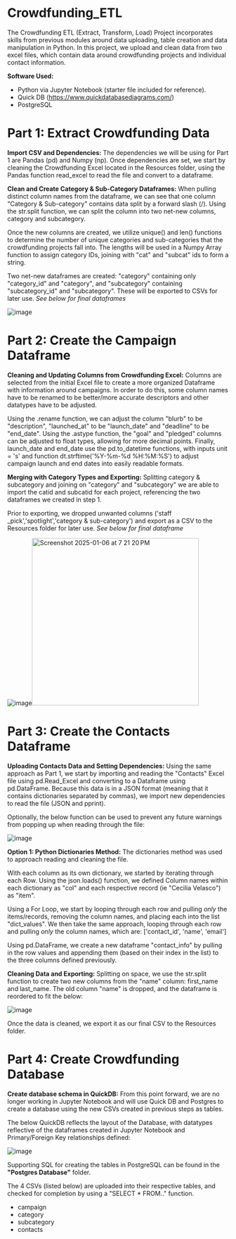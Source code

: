 # Crowdfunding_ETL

The Crowdfunding ETL (Extract, Transform, Load) Project incorporates skills from previous modules around data uploading, table creation and data manipulation in Python. In this project, we upload and clean data from two excel files, which contain data around crowdfunding projects and individual contact information. 

**Software Used:**

- Python via Jupyter Notebook (starter file included for reference). 
- Quick DB (https://www.quickdatabasediagrams.com/)
- PostgreSQL

# Part 1: Extract Crowdfunding Data
**Import CSV and Dependencies:**
The dependencies we will be using for Part 1 are Pandas (pd) and Numpy (np).
Once dependencies are set, we start by cleaning the Crowdfunding Excel located in the Resources folder, using the Pandas function read_excel to read the file and convert to a dataframe.

**Clean and Create Category & Sub-Category Dataframes:**
When pulling distinct column names from the dataframe, we can see that one column "Category & Sub-category" contains data split by a forward slash (/). Using the str.split function, we can split the column into two net-new columns, category and subcategory. 

Once the new columns are created, we utilize unique() and len() functions to determine the number of unique categories and sub-categories that the crowdfunding projects fall into. The lengths will be used in a Numpy Array function to assign category IDs, joining with "cat" and "subcat" ids to form a string.

Two net-new dataframes are created: "category" containing only "category_id" and "category", and "subcategory" containing "subcategory_id" and "subcategory". These will be exported to CSVs for later use. _See below for final dataframes_

![image](https://github.com/user-attachments/assets/772d376c-2059-4245-9b44-600f0e0163fd)


# Part 2: Create the Campaign Dataframe
**Cleaning and Updating Columns from Crowdfunding Excel:** 
Columns are selected from the initial Excel file to create a more organized Dataframe with information around campaigns. In order to do this, some column names have to be renamed to be better/more accurate descriptors and other datatypes have to be adjusted.

Using the .rename function, we can adjust the column "blurb" to be "description", "launched_at" to be "launch_date" and "deadline" to be "end_date". 
Using the .astype function, the "goal" and "pledged" columns can be adjusted to float types, allowing for more decimal points.
Finally, launch_date and end_date use the pd.to_datetime functions, with inputs unit = 's' and function dt.strftime('%Y-%m-%d %H:%M:%S') to adjust campaign launch and end dates into easily readable formats. 

**Merging with Category Types and Exporting:**
Splitting category & subcategory and joining on "category" and "subcategory" we are able to import the catid and subcatid for each project, referencing the two dataframes we created in step 1. 

Prior to exporting, we dropped unwanted columns ('staff _pick','spotlight','category & sub-category') and export as a CSV to the Resources folder for later use. _See below for final dataframe_

![image](https://github.com/user-attachments/assets/307e7436-a301-4493-87b2-183eb80be854)<img width="380" alt="Screenshot 2025-01-06 at 7 21 20 PM" src="https://github.com/user-attachments/assets/dfe10d7e-4162-4196-83b8-535b5bd22d8a" />


# Part 3: Create the Contacts Dataframe
**Uploading Contacts Data and Setting Dependencies:**
Using the same approach as Part 1, we start by importing and reading the "Contacts" Excel file using pd.Read_Excel and converting to a Dataframe using pd.DataFrame. Because this data is in a JSON format (meaning that it contains dictionaries separated by commas), we import new dependencies to read the file (JSON and pprint).

Optionally, the below function can be used to prevent any future warnings from popping up when reading through the file:

![image](https://github.com/user-attachments/assets/9a51f760-067e-4f74-9222-551effc11ce5)

**Option 1: Python Dictionaries Method:**
The dictionaries method was used to approach reading and cleaning the file.

With each column as its own dictionary, we started by iterating through each Row. Using the json.loads() function, we defined Column names within each dictionary as "col" and each respective record (ie "Cecilia Velasco") as "item". 

Using a For Loop, we start by looping through each row and pulling _only_ the items/records, removing the column names, and placing each into the list "dict_values". We then take the same approach, looping through each row and pulling _only_ the column names, which are: ['contact_id', 'name', 'email']

Using pd.DataFrame, we create a new dataframe "contact_info" by pulling in the row values and appending them (based on their index in the list) to the three columns defined previously.

**Cleaning Data and Exporting:**
Splitting on space, we use the str.split function to create two new columns from the "name" column: first_name and last_name. The old column "name" is dropped, and the dataframe is reordered to fit the below: 

![image](https://github.com/user-attachments/assets/bb04cc00-40bc-4b53-b19b-9e98ac03dbf7)

Once the data is cleaned, we export it as our final CSV to the Resources folder.


# Part 4: Create Crowdfunding Database
**Create database schema in QuickDB:**
From this point forward, we are no longer working in Jupyter Notebook and will use Quick DB and Postgres to create a database using the new CSVs created in previous steps as tables. 

The below QuickDB reflects the layout of the Database, with datatypes reflective of the dataframes created in Jupyter Notebook and Primary/Foreign Key relationships defined:

![image](https://github.com/user-attachments/assets/cdb63beb-f9e1-4f41-bd4d-330ad55b4655)


Supporting SQL for creating the tables in PostgreSQL can be found in the **"Postgres Database"** folder. 

The 4 CSVs (listed below) are uploaded into their respective tables, and checked for completion by using a "SELECT * FROM.." function.

- campaign
- category
- subcategory
- contacts





